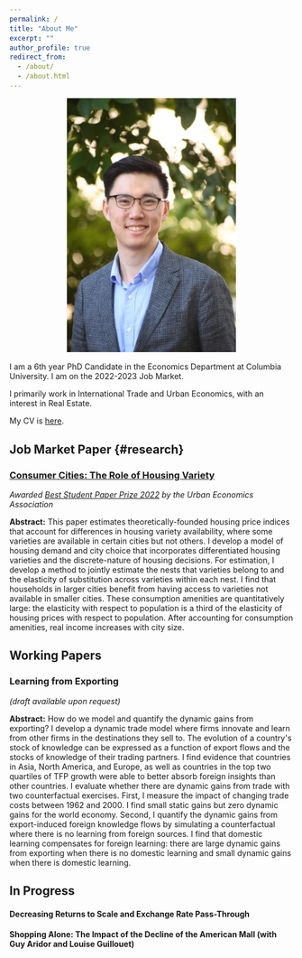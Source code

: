 ```yaml
---
permalink: /
title: "About Me"
excerpt: ""
author_profile: true
redirect_from: 
  - /about/
  - /about.html
---
```


<p align="center">
  <img src="/images/Zhang.jpg" width="300">
</p>

  I am a 6th year PhD Candidate in the Economics Department at Columbia University. I am on the 2022-2023 Job Market.

  I primarily work in International Trade and Urban Economics, with an interest in Real Estate.

  My CV is [here](/files/cv_full.pdf).


## Job Market Paper {#research}
### [Consumer Cities: The Role of Housing Variety](/files/Abstract.pdf)

*Awarded [Best Student Paper Prize 2022](https://urbaneconomics.org/meetings/awards.html) by the Urban Economics Association*

**Abstract:** This paper estimates theoretically-founded housing price indices that account for differences in housing variety availability, where some varieties are available in certain cities but not others. I develop a model of housing demand and city choice that incorporates differentiated housing varieties and the discrete-nature of housing decisions. For estimation, I develop a method to jointly estimate the nests that varieties belong to and the elasticity of substitution across varieties within each nest. I find that households in larger cities benefit from having access to varieties not available in smaller cities. These consumption amenities are quantitatively large: the elasticity with respect to population is a third of the elasticity of housing prices with respect to population. After accounting for consumption amenities, real income increases with city size.

## Working Papers 

### Learning from Exporting 

*(draft available upon request)*

**Abstract:** How do we model and quantify the dynamic gains from exporting? I develop a dynamic trade model where firms innovate and learn from other firms in the destinations they sell to. The evolution of a country's stock of knowledge can be expressed as a function of export flows and the stocks of knowledge of their trading partners. I find evidence that countries in Asia, North America, and Europe, as well as countries in the top two quartiles of TFP growth were able to better absorb foreign insights than other countries. I evaluate whether there are dynamic gains from trade with two counterfactual exercises. First, I measure the impact of changing trade costs between 1962 and 2000. I find small static gains but zero dynamic gains for the world economy. Second, I quantify the dynamic gains from export-induced foreign knowledge flows by simulating a counterfactual where there is no learning from foreign sources. I find that domestic learning compensates for foreign learning: there are large dynamic gains from exporting when there is no domestic learning and small dynamic gains when there is domestic learning.

## In Progress

#### Decreasing Returns to Scale and Exchange Rate Pass-Through

#### Shopping Alone: The Impact of the Decline of the American Mall (with Guy Aridor and Louise Guillouet)